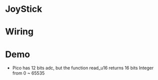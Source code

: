 # JoyStick

# Wiring


# Demo

- Pico has 12 bits adc, but the function read_u16 returns 16 bits Integer from 0 ~ 65535  
